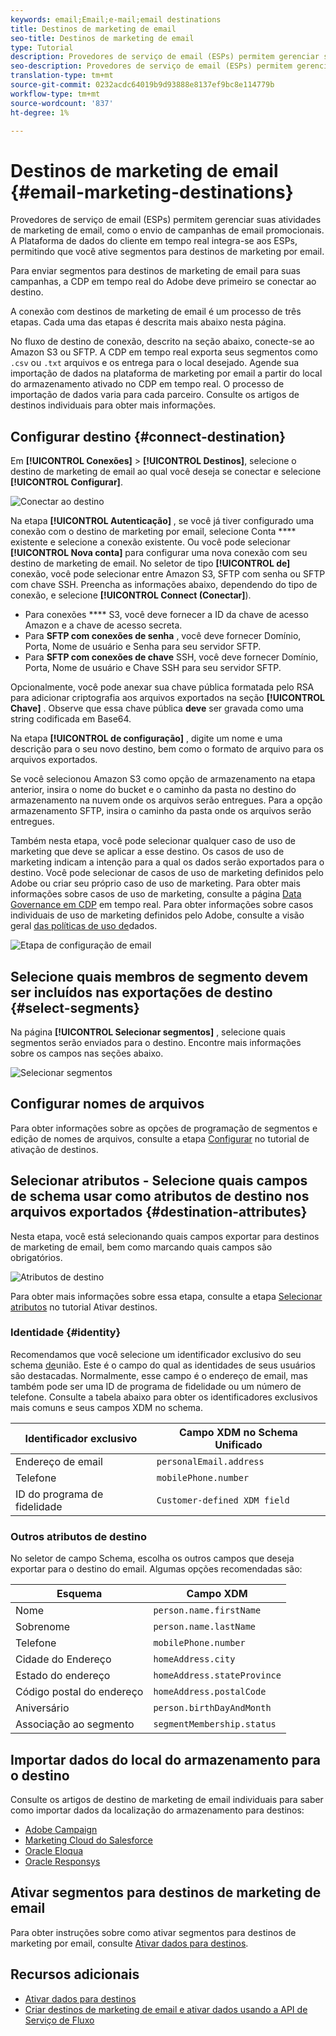 ```yaml
---
keywords: email;Email;e-mail;email destinations
title: Destinos de marketing de email
seo-title: Destinos de marketing de email
type: Tutorial
description: Provedores de serviço de email (ESPs) permitem gerenciar suas atividades de marketing de email, como para enviar campanhas de email promocionais.
seo-description: Provedores de serviço de email (ESPs) permitem gerenciar suas atividades de marketing de email, como para enviar campanhas de email promocionais.
translation-type: tm+mt
source-git-commit: 0232acdc64019b9d93888e8137ef9bc8e114779b
workflow-type: tm+mt
source-wordcount: '837'
ht-degree: 1%

---
```



# Destinos de marketing de email {#email-marketing-destinations}

Provedores de serviço de email (ESPs) permitem gerenciar suas atividades de marketing de email, como o envio de campanhas de email promocionais. A Plataforma de dados do cliente em tempo real integra-se aos ESPs, permitindo que você ative segmentos para destinos de marketing por email.

Para enviar segmentos para destinos de marketing de email para suas campanhas, a CDP em tempo real do Adobe deve primeiro se conectar ao destino.

A conexão com destinos de marketing de email é um processo de três etapas. Cada uma das etapas é descrita mais abaixo nesta página.

No fluxo de destino de conexão, descrito na seção abaixo, conecte-se ao Amazon S3 ou SFTP. A CDP em tempo real exporta seus segmentos como `.csv` ou `.txt` arquivos e os entrega para o local desejado. Agende sua importação de dados na plataforma de marketing por email a partir do local do armazenamento ativado no CDP em tempo real. O processo de importação de dados varia para cada parceiro. Consulte os artigos de destinos individuais para obter mais informações.

## Configurar destino {#connect-destination}

Em **[!UICONTROL Conexões]** > **[!UICONTROL Destinos]**, selecione o destino de marketing de email ao qual você deseja se conectar e selecione **[!UICONTROL Configurar]**.

![Conectar ao destino](./assets/connect-email-marketing.png)

Na etapa **[!UICONTROL Autenticação]** , se você já tiver configurado uma conexão com o destino de marketing por email, selecione Conta **** existente e selecione a conexão existente. Ou você pode selecionar **[!UICONTROL Nova conta]** para configurar uma nova conexão com seu destino de marketing de email. No seletor de tipo **[!UICONTROL de]** conexão, você pode selecionar entre Amazon S3, SFTP com senha ou SFTP com chave SSH. Preencha as informações abaixo, dependendo do tipo de conexão, e selecione **[!UICONTROL Connect (Conectar]**).

- Para conexões **** S3, você deve fornecer a ID da chave de acesso Amazon e a chave de acesso secreta.
- Para **SFTP com conexões de senha** , você deve fornecer Domínio, Porta, Nome de usuário e Senha para seu servidor SFTP.
- Para **SFTP com conexões de chave** SSH, você deve fornecer Domínio, Porta, Nome de usuário e Chave SSH para seu servidor SFTP.

Opcionalmente, você pode anexar sua chave pública formatada pelo RSA para adicionar criptografia aos arquivos exportados na seção **[!UICONTROL Chave]** . Observe que essa chave pública **deve** ser gravada como uma string codificada em Base64.

Na etapa **[!UICONTROL de configuração]** , digite um nome e uma descrição para o seu novo destino, bem como o formato de arquivo para os arquivos exportados.

Se você selecionou Amazon S3 como opção de armazenamento na etapa anterior, insira o nome do bucket e o caminho da pasta no destino do armazenamento na nuvem onde os arquivos serão entregues. Para a opção armazenamento SFTP, insira o caminho da pasta onde os arquivos serão entregues.

Também nesta etapa, você pode selecionar qualquer caso de uso de marketing que deve se aplicar a esse destino. Os casos de uso de marketing indicam a intenção para a qual os dados serão exportados para o destino. Você pode selecionar de casos de uso de marketing definidos pelo Adobe ou criar seu próprio caso de uso de marketing. Para obter mais informações sobre casos de uso de marketing, consulte a página [Data Governance em CDP](/help/rtcdp/privacy/data-governance-overview.md#destinations) em tempo real. Para obter informações sobre casos individuais de uso de marketing definidos pelo Adobe, consulte a visão geral [das políticas de uso de](/help/data-governance/policies/overview.md#core-actions)dados.

![Etapa de configuração de email](./assets/email-setup-step.png)

## Selecione quais membros de segmento devem ser incluídos nas exportações de destino {#select-segments}

Na página **[!UICONTROL Selecionar segmentos]** , selecione quais segmentos serão enviados para o destino. Encontre mais informações sobre os campos nas seções abaixo.

![Selecionar segmentos](/help/rtcdp/destinations/assets/email-select-segments.png)

## Configurar nomes de arquivos

Para obter informações sobre as opções de programação de segmentos e edição de nomes de arquivos, consulte a etapa [Configurar](/help/rtcdp/destinations/activate-destinations.md#configure) no tutorial de ativação de destinos.

## Selecionar atributos - Selecione quais campos de schema usar como atributos de destino nos arquivos exportados {#destination-attributes}

Nesta etapa, você está selecionando quais campos exportar para destinos de marketing de email, bem como marcando quais campos são obrigatórios.

![Atributos de destino](/help/rtcdp/destinations/assets/recommended-attributes.png)

Para obter mais informações sobre essa etapa, consulte a etapa [Selecionar atributos](/help/rtcdp/destinations/activate-destinations.md#select-attributes) no tutorial Ativar destinos.

### Identidade {#identity}

Recomendamos que você selecione um identificador exclusivo do seu schema [de](../../profile/home.md#profile-fragments-and-union-schemas)união. Este é o campo do qual as identidades de seus usuários são destacadas. Normalmente, esse campo é o endereço de email, mas também pode ser uma ID de programa de fidelidade ou um número de telefone. Consulte a tabela abaixo para obter os identificadores exclusivos mais comuns e seus campos XDM no schema.

| Identificador exclusivo | Campo XDM no Schema Unificado |
---------|----------
| Endereço de email | `personalEmail.address` |
| Telefone | `mobilePhone.number` |
| ID do programa de fidelidade | `Customer-defined XDM field` |

### Outros atributos de destino

No seletor de campo Schema, escolha os outros campos que deseja exportar para o destino do email. Algumas opções recomendadas são:

| Esquema | Campo XDM |
---------|----------
| Nome | `person.name.firstName` |
| Sobrenome | `person.name.lastName` |
| Telefone | `mobilePhone.number` |
| Cidade do Endereço | `homeAddress.city` |
| Estado do endereço | `homeAddress.stateProvince` |
| Código postal do endereço | `homeAddress.postalCode` |
| Aniversário | `person.birthDayAndMonth` |
| Associação ao segmento | `segmentMembership.status` |

## Importar dados do local do armazenamento para o destino

Consulte os artigos de destino de marketing de email individuais para saber como importar dados da localização do armazenamento para destinos:

- [Adobe Campaign](/help/rtcdp/destinations/adobe-campaign-destination.md#import-data-into-campaign)
- [Marketing Cloud do Salesforce](/help/rtcdp/destinations/salesforce-marketing-cloud-destination.md#import-data-into-salesforce)
- [Oracle Eloqua](/help/rtcdp/destinations/oracle-eloqua-destination.md#import-data-into-eloqua)
- [Oracle Responsys](/help/rtcdp/destinations/oracle-responsys-destination.md#import-data-into-responsys)

## Ativar segmentos para destinos de marketing de email

Para obter instruções sobre como ativar segmentos para destinos de marketing por email, consulte [Ativar dados para destinos](/help/rtcdp/destinations/activate-destinations.md).

## Recursos adicionais

- [Ativar dados para destinos](/help/rtcdp/destinations/activate-destinations.md)
- [Criar destinos de marketing de email e ativar dados usando a API de Serviço de Fluxo](https://docs.adobe.com/content/help/en/experience-platform/tutorials/destinations/email-marketing-api.html)